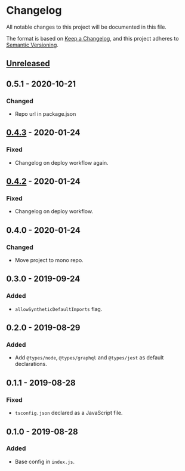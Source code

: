 # Changelog
All notable changes to this project will be documented in this file.

The format is based on [Keep a Changelog](https://keepachangelog.com/en/1.0.0/),
and this project adheres to [Semantic Versioning](https://semver.org/spec/v2.0.0.html).

## [Unreleased]

## 0.5.1 - 2020-10-21
### Changed
- Repo url in package.json

## [0.4.3] - 2020-01-24
### Fixed
- Changelog on deploy workflow again.

## [0.4.2] - 2020-01-24
### Fixed
- Changelog on deploy workflow.

## 0.4.0 - 2020-01-24
### Changed
- Move project to mono repo.

## 0.3.0 - 2019-09-24
### Added
- `allowSyntheticDefaultImports` flag.

## 0.2.0 - 2019-08-29
### Added
- Add `@types/node`, `@types/graphql` and `@types/jest` as default declarations.

## 0.1.1 - 2019-08-28
### Fixed
- `tsconfig.json` declared as a JavaScript file.

## 0.1.0 - 2019-08-28
### Added
- Base config in `index.js`.

[Unreleased]: https://github.com/vtex/js-standards/compare/v0.4.3...HEAD
[0.4.3]: https://github.com/vtex/js-standards/compare/v0.4.2...v0.4.3
[0.4.2]: https://github.com/vtex/js-standards/compare/v0.4.0...v0.4.2
